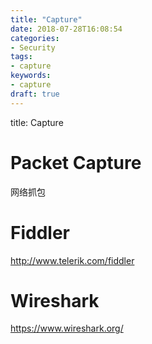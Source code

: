 ```yaml
---
title: "Capture"
date: 2018-07-28T16:08:54
categories:
- Security
tags:
- capture
keywords:
- capture
draft: true
---
```

title: Capture



# Packet Capture

网络抓包

# Fiddler

<http://www.telerik.com/fiddler>

# Wireshark

<https://www.wireshark.org/>



